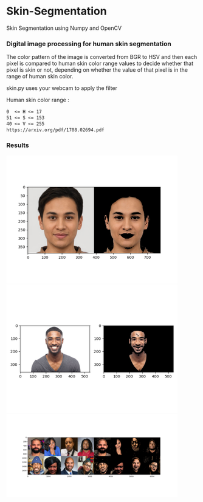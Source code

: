 # Skin-Segmentation
Skin Segmentation using Numpy and OpenCV 


### Digital image processing for human skin segmentation
The color pattern of the image is converted from BGR to HSV and then each pixel is compared to human skin color range values to decide whether that pixel is skin or not, depending on whether the value of that pixel is in the range of human skin color. 

skin.py uses your webcam to apply the filter


Human skin color range  :
  
    0  <= H <= 17
    51 <= S <= 153 
    40 <= V <= 255 
    https://arxiv.org/pdf/1708.02694.pdf
        
        
       
### Results
<img src="https://github.com/victor-nasc/Skin-Segmentation/blob/main/images/Figure_0.png" alt="drawing" width="450"/>
<img src="https://github.com/victor-nasc/Skin-Segmentation/blob/main/images/Figure_3.png" alt="drawing" width="450"/>
<img src="https://github.com/victor-nasc/Skin-Segmentation/blob/main/images/Figure_5.png" alt="drawing" width="450"/>
